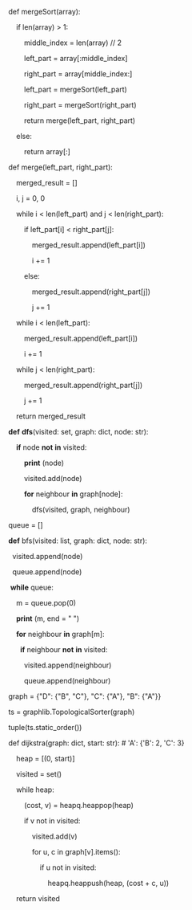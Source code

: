 def mergeSort(array):

    if len(array) > 1:

        middle_index = len(array) // 2

        left_part = array[:middle_index]

        right_part = array[middle_index:]

        left_part = mergeSort(left_part)

        right_part = mergeSort(right_part)

        return merge(left_part, right_part)

    else:

        return array[:]

def merge(left_part, right_part):

    merged_result = []

    i, j = 0, 0

    while i < len(left_part) and j < len(right_part):

        if left_part[i] < right_part[j]:

            merged_result.append(left_part[i])

            i += 1

        else:

            merged_result.append(right_part[j])

            j += 1

    while i < len(left_part):

        merged_result.append(left_part[i])

        i += 1

    while j < len(right_part):

        merged_result.append(right_part[j])

        j += 1

    return merged_result

**def** **dfs**(visited: set, graph: dict, node: str):

    **if** node **not** **in** visited:

        **print** (node)

        visited.add(node)

        **for** neighbour **in** graph[node]:

            dfs(visited, graph, neighbour)

queue = []

**def** bfs(visited: list, graph: dict, node: str):

  visited.append(node)

  queue.append(node)

  **while** queue:

    m = queue.pop(0) 

    **print** (m, end = " ") 

    **for** neighbour **in** graph[m]:

      **if** neighbour **not** **in** visited:

        visited.append(neighbour)

        queue.append(neighbour)

graph = {"D": {"B", "C"}, "C": {"A"}, "B": {"A"}}

ts = graphlib.TopologicalSorter(graph)

tuple(ts.static_order())

def dijkstra(graph: dict, start: str): # 'A': {'B': 2, 'C': 3}

    heap = [(0, start)]

    visited = set()

    while heap:

        (cost, v) = heapq.heappop(heap)

        if v not in visited:

            visited.add(v)

            for u, c in graph[v].items():

                if u not in visited:

                    heapq.heappush(heap, (cost + c, u))

    return visited